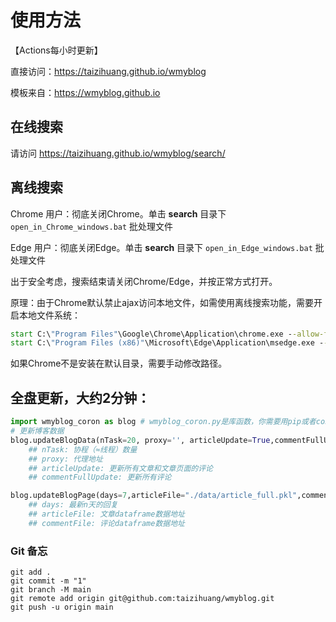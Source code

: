 # 使用方法

【Actions每小时更新】

直接访问：https://taizihuang.github.io/wmyblog

模板来自：https://wmyblog.github.io


## 在线搜索

请访问 https://taizihuang.github.io/wmyblog/search/

## 离线搜索

Chrome 用户：彻底关闭Chrome。单击 **search** 目录下 `open_in_Chrome_windows.bat` 批处理文件

Edge 用户：彻底关闭Edge。单击 **search** 目录下 `open_in_Edge_windows.bat` 批处理文件

出于安全考虑，搜索结束请关闭Chrome/Edge，并按正常方式打开。

原理：由于Chrome默认禁止ajax访问本地文件，如需使用离线搜索功能，需要开启本地文件系统：
```bat
start C:\"Program Files"\Google\Chrome\Application\chrome.exe --allow-file-access-from-files %cd%/index.html
start C:\"Program Files (x86)"\Microsoft\Edge\Application\msedge.exe --allow-file-access-from-files %cd%/index.html
```
如果Chrome不是安装在默认目录，需要手动修改路径。


## 全盘更新，大约2分钟：

```python
import wmyblog_coron as blog # wmyblog_coron.py是库函数，你需要用pip或者conda安装requirements.txt内的依赖
# 更新博客数据
blog.updateBlogData(nTask=20, proxy='', articleUpdate=True,commentFullUpdate=False)
    ## nTask: 协程（≈线程）数量
    ## proxy: 代理地址
    ## articleUpdate: 更新所有文章和文章页面的评论
    ## commentFullUpdate: 更新所有评论

blog.updateBlogPage(days=7,articleFile="./data/article_full.pkl",commentFile="./data/comment_full.pkl")
    ## days: 最新n天的回复
    ## articleFile: 文章dataframe数据地址
    ## commentFile: 评论dataframe数据地址

```

### Git 备忘

```
git add .
git commit -m "1"
git branch -M main
git remote add origin git@github.com:taizihuang/wmyblog.git
git push -u origin main
```
